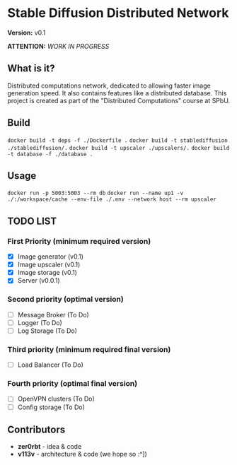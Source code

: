 # Stable Diffusion Distributed Network

**Version:** v0.1

**ATTENTION:** *WORK IN PROGRESS*

## What is it?

Distributed computations network, dedicated to allowing faster image generation speed. It also contains features like a distributed database. This project is created as part of the "Distributed Computations" course at SPbU.

## Build

`docker build -t deps -f ./Dockerfile .`
`docker build -t stablediffusion ./stablediffusion/.`
`docker build -t upscaler ./upscalers/.`
`docker build -t database -f ./database .`

## Usage

`docker run -p 5003:5003 --rm db`
`docker run --name up1 -v ./:/workspace/cache --env-file ./.env --network host --rm upscaler`

## TODO LIST

### First Priority (minimum required version)

- [x] Image generator (v0.1)
- [x] Image upscaler (v0.1)
- [x] Image storage (v0.1)
- [x] Server (v0.0.1)

### Second priority (optimal version)

- [ ] Message Broker (To Do)
- [ ] Logger (To Do)
- [ ] Log Storage (To Do)

### Third priority (minimum required final version)

- [ ] Load Balancer (To Do)

### Fourth priority (optimal final version)

- [ ] OpenVPN clusters (To Do)
- [ ] Config storage (To Do)

## Contributors

- **zer0rbt** - idea & code
- **v113v** - architecture & code (we hope so :^])
